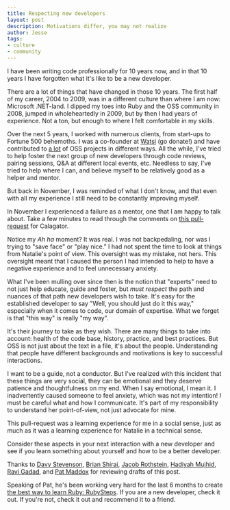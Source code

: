 ```yaml
---
title: Respecting new developers
layout: post
description: Motivations differ, you may not realize
author: Jesse
tags:
- culture
- community
---
```


I have been writing code professionally for 10 years now, and in that 10 years I
have forgotten what it's like to be a new developer.

There are a lot of things that have changed in those 10 years. The first half of
my career, 2004 to 2009, was in a different culture than where I am now:
Microsoft .NET-land. I dipped my toes into Ruby and the OSS community in 2008,
jumped in wholeheartedly in 2009, but by then I had years of experience. Not a
ton, but enough to where I felt comfortable in my skills.

Over the next 5 years, I worked with numerous clients, from start-ups to Fortune
500 behemoths. I was a co-founder at [Watsi](https://watsi.org) (go donate!) and
have contributed to [a lot](https://github.com/jc00ke?tab=activity) of OSS
projects in different ways. All the while, I've tried to help foster the next
group of new developers through code reviews, pairing sessions, Q&A at different
local events, etc. Needless to say, I've tried to help where I can, and believe
myself to be relatively good as a helper and mentor.

But back in November, I was reminded of what I don't know, and that even with
all my experience I still need to be constantly improving myself.

In November I experienced a failure as a mentor, one that I am happy to talk
about. Take a few minutes to read through the comments on [this
pull-request](https://github.com/calagator/calagator/pull/233) for Calagator.

Notice my *Ah ha* moment? It was real. I was not backpedaling, nor was I trying
to "save face" or "play nice." I had not spent the time to look at things from
Natalie's point of view. This oversight was my mistake, not hers. This oversight
meant that I caused the person I had intended to help to have a negative
experience and to feel unnecessary anxiety.

What I've been mulling over since then is the notion that "experts" need to not
just help educate, guide and foster, but *must respect* the path and nuances of
that path new developers wish to take. It's easy for the established developer
to say "Well, you should just do it this way," especially when it comes to code,
our domain of expertise. What we forget is that "this way" is really "my way".

It's their journey to take as they wish. There are many things to take into
account: health of the code base, history, practice, and best practices. But OSS
is not just about the text in a file, it's about the people. Understanding that
people have different backgrounds and motivations is key to successful
interactions.

I want to be a guide, not a conductor. But I've realized with this incident that
these things are very social, they can be emotional and they deserve patience
and thoughtfulness on my end. When I say emotional, I mean it. I inadvertently
caused someone to feel anxiety, which was not my intention! *I* must be careful
what and how I communicate. It's part of my responsibility to understand her
point-of-view, not just advocate for mine.

This pull-request was a learning experience for me in a social sense, just as
much as it was a learning experience for Natalie in a technical sense.

Consider these aspects in your next interaction with a new developer and see if
you learn something about yourself and how to be a better developer.

Thanks to
[Davy Stevenson](https://twitter.com/davystevenson),
[Brian Shirai](https://twitter.com/brixen),
[Jacob Rothstein](https://twitter.com/jacobrothstein),
[Hadiyah Mujhid](https://twitter.com/hadiyahdotme),
[Ravi Gadad](https://twitter.com/spindiket), and
[Pat Maddox](https://twitter.com/patmaddox) for reviewing drafts of this post.

Speaking of Pat, he's been working very hard for the last 6 months to create
[the best way to learn Ruby: RubySteps](https://rubysteps.com/). If you are a
new developer, check it out. If you're not, check it out and recommend it to a
friend.
